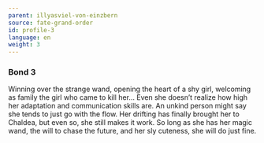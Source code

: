 ```yaml
---
parent: illyasviel-von-einzbern
source: fate-grand-order
id: profile-3
language: en
weight: 3
---
```


### Bond 3

Winning over the strange wand, opening the heart of a shy girl, welcoming as family the girl who came to kill her… Even she doesn’t realize how high her adaptation and communication skills are.
An unkind person might say she tends to just go with the flow.
Her drifting has finally brought her to Chaldea, but even so, she still makes it work.
So long as she has her magic wand, the will to chase the future, and her sly cuteness, she will do just fine.
